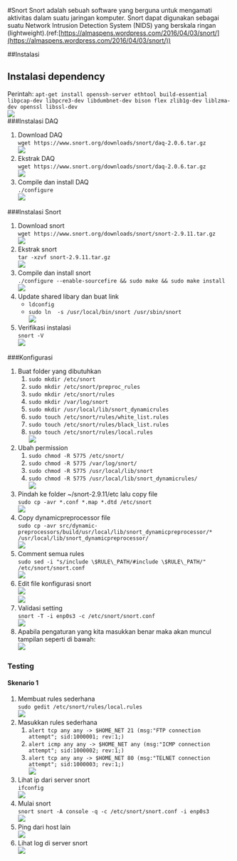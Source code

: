 #Snort
Snort adalah sebuah software yang berguna untuk mengamati aktivitas dalam suatu jaringan komputer. Snort dapat digunakan sebagai suatu Network Intrusion Detection System (NIDS) yang berskala ringan (lightweight).(ref:[https://almaspens.wordpress.com/2016/04/03/snort/](https://almaspens.wordpress.com/2016/04/03/snort/))  

##Instalasi  
## Instalasi dependency    
Perintah: `apt-get install openssh-server ethtool build-essential libpcap-dev libpcre3-dev libdumbnet-dev bison flex zlib1g-dev liblzma-dev openssl libssl-dev`  
![](installdependency.PNG)  
###Instalasi DAQ  
1. Download DAQ  
`wget https://www.snort.org/downloads/snort/daq-2.0.6.tar.gz`  
![](downloaddaq.PNG)  
2. Ekstrak DAQ    
`wget https://www.snort.org/downloads/snort/daq-2.0.6.tar.gz`    
![](ekstrakdaq.PNG)  
3. Compile dan install DAQ    
`./configure `  
![](installdaq.PNG)  

###Instalasi Snort  
1. Download snort    
`wget https://www.snort.org/downloads/snort/snort-2.9.11.tar.gz`  
![](downloadsnort.PNG)  
2. Ekstrak snort  
`tar -xzvf snort-2.9.11.tar.gz`  
![](ekstraksnort.PNG)  
3. Compile dan install snort  
`./configure --enable-sourcefire && sudo make && sudo make install`  
![](installsnort.PNG)  
4. Update shared libary dan buat link  
	- `ldconfig`
	- `sudo ln  -s /usr/local/bin/snort /usr/sbin/snort`      
![](ldconfigdanlink.PNG)  
5. Verifikasi instalasi  
`snort -V`  
![](snortinstalled.PNG)  

###Konfigurasi  
1. Buat folder yang dibutuhkan
	1. `sudo mkdir /etc/snort`  
	2. `sudo mkdir /etc/snort/preproc_rules`  
	3. `sudo mkdir /etc/snort/rules`  
	4. `sudo mkdir /var/log/snort`  
	5. `sudo mkdir /usr/local/lib/snort_dynamicrules`  
	6. `sudo touch /etc/snort/rules/white_list.rules`  
	7. `sudo touch /etc/snort/rules/black_list.rules`  
	8. `sudo touch /etc/snort/rules/local.rules`  
![](mkdir.PNG)  
2. Ubah permission  
	1. `sudo chmod -R 5775 /etc/snort/`  
	2. `sudo chmod -R 5775 /var/log/snort/`  
	3. `sudo chmod -R 5775 /usr/local/lib/snort`  
	4. `sudo chmod -R 5775 /usr/local/lib/snort_dynamicrules/`  
![](changepermission.PNG)
3. Pindah ke folder ~/snort-2.9.11/etc lalu copy file  
`sudo cp -avr *.conf *.map *.dtd /etc/snort`      
![](backupconfig.PNG)  
4. Copy dynamicpreprocessor file  
`sudo cp -avr src/dynamic-preprocessors/build/usr/local/lib/snort_dynamicpreprocessor/* /usr/local/lib/snort_dynamicpreprocessor/`  
![](copydynamic.PNG)
5. Comment semua rules  
`sudo sed -i "s/include \$RULE\_PATH/#include \$RULE\_PATH/" /etc/snort/snort.conf `    
![](comment.PNG)
6. Edit file konfigurasi snort  
![](editconfig.PNG)  
![](commentlocalrules.PNG)  
7. Validasi setting  
`snort -T -i enp0s3 -c /etc/snort/snort.conf`  
![](validasisettings.PNG)
8. Apabila pengaturan yang kita masukkan benar maka akan muncul tampilan seperti di bawah:  
![](snortvalidationsuccess.PNG)  

### Testing  
#### Skenario 1  
1. Membuat rules sederhana  
`sudo gedit /etc/snort/rules/local.rules`  
![](bukarules.PNG)  
2. Masukkan rules sederhana    
	1. `alert tcp any any -> $HOME_NET 21 (msg:"FTP connection attempt"; sid:1000001; rev:1;)`  
	2. `alert icmp any any -> $HOME_NET any (msg:"ICMP connection attempt"; sid:1000002; rev:1;) `  
	3. `alert tcp any any -> $HOME_NET 80 (msg:"TELNET connection attempt"; sid:1000003; rev:1;)`  
![](initrules.PNG)  
3. Lihat ip dari server snort  
`ifconfig`  
![](lihatip.PNG)
4. Mulai snort  
`snort snort -A console -q -c /etc/snort/snort.conf -i enp0s3`  
![](startsnort.PNG)  
3. Ping dari host lain  
![](pingdariwindows.PNG)  
4. Lihat log di server snort  
![](hasilping.PNG)